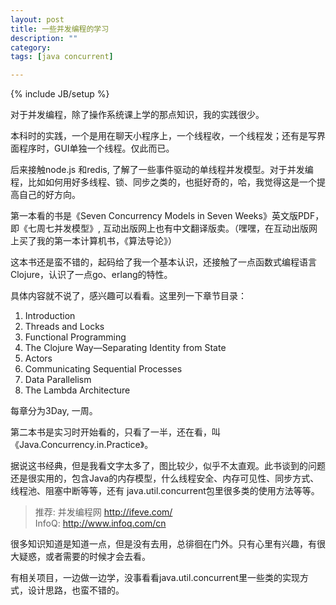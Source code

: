 ```yaml
---
layout: post
title: 一些并发编程的学习
description: ""
category: 
tags: [java concurrent]

---
```

{% include JB/setup %}

对于并发编程，除了操作系统课上学的那点知识，我的实践很少。

本科时的实践，一个是用在聊天小程序上，一个线程收，一个线程发；还有是写界面程序时，GUI单独一个线程。仅此而已。

后来接触node.js 和redis, 了解了一些事件驱动的单线程并发模型。对于并发编程，比如如何用好多线程、锁、同步之类的，也挺好奇的，哈，我觉得这是一个提高自己的好方向。

第一本看的书是《Seven Concurrency Models in Seven Weeks》英文版PDF，即《七周七并发模型》, 互动出版网上也有中文翻译版卖。（嘿嘿，在互动出版网上买了我的第一本计算机书，《算法导论》）

这本书还是蛮不错的，起码给了我一个基本认识，还接触了一点函数式编程语言Clojure，认识了一点go、erlang的特性。

具体内容就不说了，感兴趣可以看看。这里列一下章节目录：
1.  Introduction
2. Threads and Locks
3.  Functional Programming
4.  The Clojure Way—Separating Identity from State
5.  Actors
6. Communicating Sequential Processes
7. Data Parallelism
8. The Lambda Architecture

每章分为3Day, 一周。

第二本书是实习时开始看的，只看了一半，还在看，叫《Java.Concurrency.in.Practice》。

据说这书经典，但是我看文字太多了，图比较少，似乎不太直观。此书谈到的问题还是很实用的，包含Java的内存模型，什么线程安全、内存可见性、同步方式、线程池、阻塞中断等等，还有 java.util.concurrent包里很多类的使用方法等等。

> 推荐:
> 并发编程网 http://ifeve.com/   
> InfoQ: http://www.infoq.com/cn

很多知识知道是知道一点，但是没有去用，总徘徊在门外。只有心里有兴趣，有很大疑惑，或者需要的时候才会去看。

有相关项目，一边做一边学，没事看看java.util.concurrent里一些类的实现方式，设计思路，也蛮不错的。

